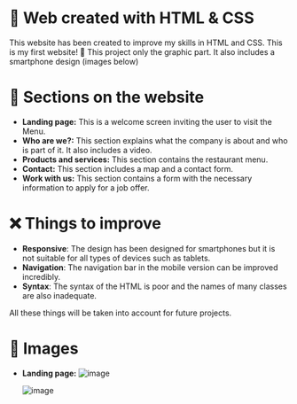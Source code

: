# 🎨 Web created with HTML & CSS 
This website has been created to improve my skills in HTML and CSS. This is my first website! 🥳
This project only the graphic part.
It also includes a smartphone design (images below)

# 📐 Sections on the website 
* **Landing page:** This is a welcome screen inviting the user to visit the Menu.
* **Who are we?:** This section explains what the company is about and who is part of it. It also includes a video.
* **Products and services:** This section contains the restaurant menu.
* **Contact:** This section includes a map and a contact form.
* **Work with us:** This section contains a form with the necessary information to apply for a job offer.

# ❌ Things to improve
* **Responsive**: The design has been designed for smartphones but it is not suitable for all types of devices such as tablets.
* **Navigation**: The navigation bar in the mobile version can be improved incredibly.
* **Syntax**: The syntax of the HTML is poor and the names of many classes are also inadequate.

All these things will be taken into account for future projects.

# 📸 Images
* **Landing page:**
  ![image](https://github.com/user-attachments/assets/21fbb7b6-014e-4a83-8fb8-9b302d846e50)

  ![image](https://github.com/user-attachments/assets/2d183481-ed27-4c63-b6ff-7f43f1925d15)





